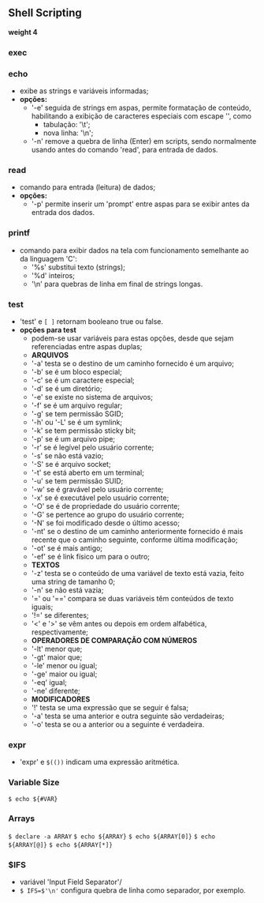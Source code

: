 ## Shell Scripting
__weight 4__


### exec

### echo
- exibe as strings e variáveis informadas;
- __opções:__ 
	- '-e' seguida de strings em aspas, permite formatação de conteúdo, habilitando a exibição de caracteres especiais com escape '\', como
		- tabulação: '\t';
		- nova linha: '\n';
	- '-n' remove a quebra de linha (Enter) em scripts, sendo normalmente usando antes do comando 'read', para entrada de dados.

### read
- comando para entrada (leitura) de dados;
- __opções:__
	- '-p' permite inserir um 'prompt' entre aspas para se exibir antes da entrada dos dados.

### printf
- comando para exibir dados na tela com funcionamento semelhante ao da linguagem 'C':
	- '%s' substitui texto \(strings);
	- '%d' inteiros;
	- '\n' para quebras de linha em final de strings longas.

### test
- 'test' e ```[ ]``` retornam booleano true ou false.
- __opções para test__
	- podem-se usar variáveis para estas opções, desde que sejam referenciadas entre aspas duplas;
	- __ARQUIVOS__	
	- '-a' testa se o destino de um caminho fornecido é um arquivo;
	- '-b' se é um bloco especial;
	- '-c' se é um caractere especial;
	- '-d' se é um diretório;
	- '-e' se existe no sistema de arquivos;
	- '-f' se é um arquivo regular;
	- '-g' se tem permissão SGID;
	- '-h' ou '-L' se é um symlink;
	- '-k' se tem permissão sticky bit;
	- '-p' se é um arquivo pipe;
	- '-r' se é legível pelo usuário corrente;
	- '-s' se não está vazio;
	- '-S' se é arquivo socket;
	- '-t' se está aberto em um terminal;
	- '-u' se tem permissão SUID;
	- '-w' se é gravável pelo usuário corrente;
	- '-x' se é executável pelo usuário corrente;
	- '-O' se é de propriedade do usuário corrente;
	- '-G' se pertence ao grupo do usuário corrente;
	- '-N' se foi modificado desde o último acesso;
	- '-nt' se o destino de um caminho anteriormente fornecido é mais recente que o caminho seguinte, conforme última modificação;
	- '-ot' se é mais antigo;
	- '-ef' se é link físico um para o outro;
	- __TEXTOS__
	- '-z' testa se o conteúdo de uma variável de texto está vazia, feito uma string de tamanho 0;
	- '-n' se não está vazia;
	- '=' ou '==' compara se duas variáveis têm conteúdos de texto iguais;
	- '!=' se diferentes;
	- '<' e '>' se vêm antes ou depois em ordem alfabética, respectivamente;
	- __OPERADORES DE COMPARAÇÃO COM NÚMEROS__
	- '-lt' menor que;
	- '-gt' maior que;
	- '-le' menor ou igual;
	- '-ge' maior ou igual;
	- '-eq' igual;
	- '-ne' diferente;
	- __MODIFICADORES__
	- '!' testa se uma expressão que se seguir é falsa;
	- '-a' testa se uma anterior e outra seguinte são verdadeiras;
	- '-o' testa se ou a anterior ou a seguinte é verdadeira.


### expr
- 'expr' e ```$(())``` indicam uma expressão aritmética.

### Variable Size
 ```$ echo ${#VAR}```

### Arrays
 ```$ declare -a ARRAY```
 ```$ echo ${ARRAY}```
 ```$ echo ${ARRAY[0]}```
 ```$ echo ${ARRAY[@]}``` ```$ echo ${ARRAY[*]}```

### $IFS
- variável 'Input Field Separator'/
- ```$ IFS=$'\n'``` configura quebra de linha como separador, por exemplo.